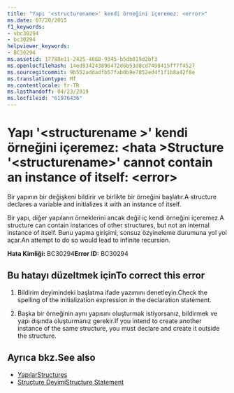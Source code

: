 ```yaml
---
title: "Yapı '<structurename>' kendi örneğini içeremez: <error>"
ms.date: 07/20/2015
f1_keywords:
- vbc30294
- bc30294
helpviewer_keywords:
- BC30294
ms.assetid: 17780e11-2425-4860-9345-b5db019d2bf3
ms.openlocfilehash: 14ed934243896472d6b53d8cd7498415ff7f4527
ms.sourcegitcommit: 9b552addadfb57fab0b9e7852ed4f1f1b8a42f8e
ms.translationtype: MT
ms.contentlocale: tr-TR
ms.lasthandoff: 04/23/2019
ms.locfileid: "61976436"
---
```

# <a name="structure-structurename-cannot-contain-an-instance-of-itself-error"></a><span data-ttu-id="a4949-102">Yapı '\<structurename >' kendi örneğini içeremez: \<hata ></span><span class="sxs-lookup"><span data-stu-id="a4949-102">Structure '\<structurename>' cannot contain an instance of itself: \<error></span></span>
<span data-ttu-id="a4949-103">Bir yapının bir değişkeni bildirir ve birlikte bir örneğini başlatır.</span><span class="sxs-lookup"><span data-stu-id="a4949-103">A structure declares a variable and initializes it with an instance of itself.</span></span>  
  
 <span data-ttu-id="a4949-104">Bir yapı, diğer yapıların örneklerini ancak değil iç kendi örneğini içeremez.</span><span class="sxs-lookup"><span data-stu-id="a4949-104">A structure can contain instances of other structures, but not an internal instance of itself.</span></span> <span data-ttu-id="a4949-105">Bunu yapma girişimi, sonsuz özyineleme durumuna yol yol açar.</span><span class="sxs-lookup"><span data-stu-id="a4949-105">An attempt to do so would lead to infinite recursion.</span></span>  
  
 <span data-ttu-id="a4949-106">**Hata Kimliği:** BC30294</span><span class="sxs-lookup"><span data-stu-id="a4949-106">**Error ID:** BC30294</span></span>  
  
## <a name="to-correct-this-error"></a><span data-ttu-id="a4949-107">Bu hatayı düzeltmek için</span><span class="sxs-lookup"><span data-stu-id="a4949-107">To correct this error</span></span>  
  
1. <span data-ttu-id="a4949-108">Bildirim deyimindeki başlatma ifade yazımını denetleyin.</span><span class="sxs-lookup"><span data-stu-id="a4949-108">Check the spelling of the initialization expression in the declaration statement.</span></span>  
  
2. <span data-ttu-id="a4949-109">Başka bir örneğinin aynı yapısını oluşturmak istiyorsanız, bildirmek ve yapı dışında oluşturmanız gerekir.</span><span class="sxs-lookup"><span data-stu-id="a4949-109">If you intend to create another instance of the same structure, you must declare and create it outside the structure.</span></span>  
  
## <a name="see-also"></a><span data-ttu-id="a4949-110">Ayrıca bkz.</span><span class="sxs-lookup"><span data-stu-id="a4949-110">See also</span></span>

- [<span data-ttu-id="a4949-111">Yapılar</span><span class="sxs-lookup"><span data-stu-id="a4949-111">Structures</span></span>](../../visual-basic/programming-guide/language-features/data-types/structures.md)
- [<span data-ttu-id="a4949-112">Structure Deyimi</span><span class="sxs-lookup"><span data-stu-id="a4949-112">Structure Statement</span></span>](../../visual-basic/language-reference/statements/structure-statement.md)
